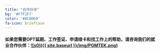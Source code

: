 ```yaml
---
title: "合作伙伴"
bg: '#F7F2F7'
color: '#0C0D69'
fa-icon: briefcase
---
```


#### 如果您需要OPT延期、工作签证、申请绿卡和找工作上的帮助，请咨询我们的就业合作伙伴：[![s0]({{ site.baseurl }}/img/PGMTEK.png)](http://pgmtek.com/)
